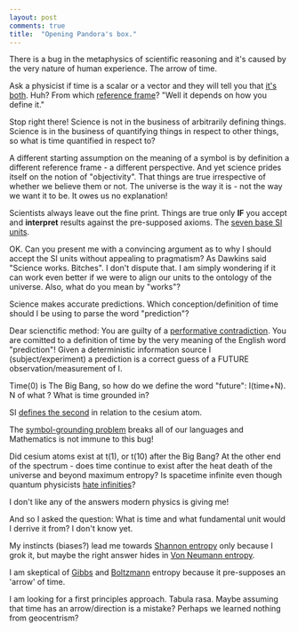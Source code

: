 ```yaml
---
layout: post
comments: true
title:  "Opening Pandora's box."
---
```


There is a bug in the metaphysics of scientific reasoning and it's caused by the very nature of human experience. The arrow of time.

Ask a physicist if time is a scalar or a vector and they will tell you that [it's both](https://en.wikipedia.org/wiki/Problem_of_time). Huh? From which [reference frame](https://en.wikipedia.org/wiki/Frame_of_reference)? "Well it depends on how you define it."

Stop right there! Science is not in the business of arbitrarily defining things.
Science is in the business of quantifying things in respect to other things, so what is time quantified in respect to?

A different starting assumption on the meaning of a symbol is by definition a different reference frame - a different perspective. And yet science prides itself on the notion of "objectivity". That things are true irrespective of whether we believe them or not. The universe is the way it is - not the way we want it to be. It owes us no explanation!

Scientists always leave out the fine print. Things are true only **IF** you accept and **interpret** results against the pre-supposed axioms. The [seven base SI units](https://en.wikipedia.org/wiki/SI_base_unit). 

OK. Can you present me with a convincing argument as to why I should accept the SI units without appealing to pragmatism? As Dawkins said "Science works. Bitches". I don't dispute that. I am simply wondering if it can work even better if we were to align our units to the ontology of the universe. Also, what do you mean by "works"? 

Science makes accurate predictions. Which conception/definition of time should I be using to parse the word "prediction"?

Dear scienctific method: You are guilty of a [performative contradiction](https://en.wikipedia.org/wiki/Performative_contradiction). You are comitted to a definition of time by the very meaning of the English word "prediction"! Given a deterministic information source I (subject/experiment) a prediction is a correct guess of a FUTURE observation/measurement of I.

Time(0) is The Big Bang, so how do we define the word "future": I(time+N). N of what ? What is time grounded in?

SI [defines the second](https://en.wikipedia.org/wiki/SI_base_unit) in relation to the cesium atom.

The [symbol-grounding problem](https://en.wikipedia.org/wiki/Symbol_grounding_problem) breaks all of our languages and Mathematics is not immune to this bug! 


Did cesium atoms exist at t(1), or t(10) after the Big Bang? At the other end of the spectrum - does time continue to exist after the heat death of the universe and beyond maximum entropy?
Is spacetime infinite even though quantum physicists [hate infinities](https://en.wikipedia.org/wiki/Renormalization)? 

I don't like any of the answers modern physics is giving me! 

And so I asked the question: What is time and what fundamental unit would I derrive it from? I don't know yet. 

My instincts (biases?) lead me towards [Shannon entropy](https://en.wikipedia.org/wiki/Entropy_(information_theory)) only because I grok it, but maybe the right answer hides in [Von Neumann entropy](https://en.wikipedia.org/wiki/Von_Neumann_entropy).


I am skeptical of [Gibbs](https://en.wikipedia.org/wiki/Entropy_(statistical_thermodynamics)#Gibbs_entropy_formula) and [Boltzmann](https://en.wikipedia.org/wiki/Entropy_(arrow_of_time)) entropy because it pre-supposes an 'arrow' of time. 

I am looking for a first principles approach. Tabula rasa. Maybe assuming that time has an arrow/direction is a mistake? Perhaps we learned nothing from geocentrism?
